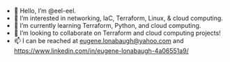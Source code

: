 - 👋 Hello, I’m @eel-eel.
- 👀 I’m interested in networking, IaC, Terraform, Linux, & cloud computing.
- 🌱 I’m currently learning Terraform, Python, and cloud computing. 
- 💞️ I’m looking to collaborate on Terraform and cloud computing projects!
- 📫 I can be reached at eugene.lonabaugh@yahoo.com and https://www.linkedin.com/in/eugene-lonabaugh-4a06551a9/

<!---
eel-eel/eel-eel is a ✨ special ✨ repository because its `README.md` (this file) appears on your GitHub profile.
You can click the Preview link to take a look at your changes.
--->
